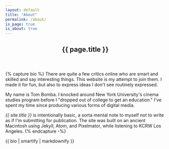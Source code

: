 ```yaml
---
layout: default
title: "About"
permalink: /about/
is_page: true
is_about: true
---
```


<article>

<header class="page"><h1>{{ page.title }}</h1></header>

{% capture bio %}
There are quite a few critics online who are smart and skilled and say interesting things. This website is my attempt to join them. I made it for fun, but also to express ideas I don't see routinely expressed.

My name is Tom Bomba. I knocked around New York University's cinema studies program before I "dropped out of college to get an education." I've spent my time since producing various forms of digital media.

_{{ site.title }}_ is intentionally basic, a sorta mental note to myself not to write as if I'm submitting for publication. The site was built on an ancient Macintosh using Jekyll, Atom, and Pixelmator, while listening to KCRW Los Angeles.
{% endcapture -%}

{{ bio | smartify | markdownify }}

</article>
